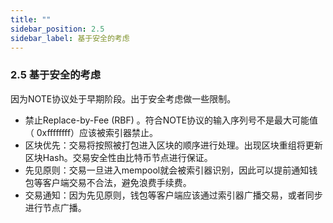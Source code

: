 ```yaml
---
title: ""
sidebar_position: 2.5
sidebar_label: 基于安全的考虑
---
```


### 2.5 基于安全的考虑
因为NOTE协议处于早期阶段。出于安全考虑做一些限制。

- 禁止Replace-by-Fee (RBF) 。符合NOTE协议的输入序列号不是最大可能值（ 0xffffffff）应该被索引器禁止。
- 区块优先：交易将按照被打包进入区块的顺序进行处理。出现区块重组将更新区块Hash。交易安全性由比特币节点进行保证。
- 先见原则：交易一旦进入mempool就会被索引器识别，因此可以提前通知钱包等客户端交易不合法，避免浪费手续费。
- 交易通知：因为先见原则，钱包等客户端应该通过索引器广播交易，或者同步进行节点广播。